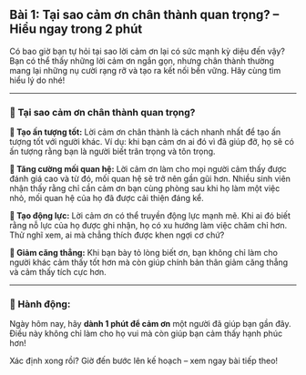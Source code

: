 ## Bài 1: Tại sao cảm ơn chân thành quan trọng? – Hiểu ngay trong 2 phút

Có bao giờ bạn tự hỏi tại sao lời cảm ơn lại có sức mạnh kỳ diệu đến vậy? Bạn có thể thấy những lời cảm ơn ngắn gọn, nhưng chân thành thường mang lại những nụ cười rạng rỡ và tạo ra kết nối bền vững. Hãy cùng tìm hiểu lý do nhé!

---

### 📌 Tại sao cảm ơn chân thành quan trọng?

**🔹 Tạo ấn tượng tốt:**
Lời cảm ơn chân thành là cách nhanh nhất để tạo ấn tượng tốt với người khác. Ví dụ: khi bạn cảm ơn ai đó vì đã giúp đỡ, họ sẽ có ấn tượng rằng bạn là người biết trân trọng và tôn trọng.

**🔹 Tăng cường mối quan hệ:**
Lời cảm ơn làm cho mọi người cảm thấy được đánh giá cao và từ đó, mối quan hệ sẽ trở nên gần gũi hơn. Nhiều sinh viên nhận thấy rằng chỉ cần cảm ơn bạn cùng phòng sau khi họ làm một việc nhỏ, mối quan hệ của họ đã được cải thiện đáng kể.

**🔹 Tạo động lực:**
Lời cảm ơn có thể truyền động lực mạnh mẽ. Khi ai đó biết rằng nỗ lực của họ được ghi nhận, họ có xu hướng làm việc chăm chỉ hơn. Thử nghĩ xem, ai mà chẳng thích được khen ngợi cơ chứ?

**🔹 Giảm căng thẳng:**
Khi bạn bày tỏ lòng biết ơn, bạn không chỉ làm cho người khác cảm thấy tốt hơn mà còn giúp chính bản thân giảm căng thẳng và cảm thấy tích cực hơn.

---

### 🚀 Hành động:

Ngày hôm nay, hãy **dành 1 phút để cảm ơn** một người đã giúp bạn gần đây. Điều này không chỉ làm cho họ vui mà còn giúp bạn cảm thấy hạnh phúc hơn!

Xác định xong rồi? Giờ đến bước lên kế hoạch – xem ngay bài tiếp theo!